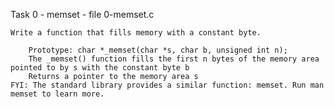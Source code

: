 Task 0 - memset - file 0-memset.c

	Write a function that fills memory with a constant byte.

		Prototype: char *_memset(char *s, char b, unsigned int n);
		The _memset() function fills the first n bytes of the memory area pointed to by s with the constant byte b
		Returns a pointer to the memory area s
	FYI: The standard library provides a similar function: memset. Run man memset to learn more.


